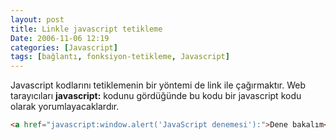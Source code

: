 ```yaml
---
layout: post
title: Linkle javascript tetikleme
Date: 2006-11-06 12:19
categories: [Javascript]
tags: [bağlantı, fonksiyon-tetikleme, Javascript]
---
```


Javascript kodlarını tetiklemenin bir yöntemi de link ile çağırmaktır.
Web tarayıcıları **javascript:** kodunu gördüğünde bu kodu bir
javascript kodu olarak yorumlayacaklardır.

```html
<a href="javascript:window.alert('JavaScript denemesi'):">Dene bakalım</a>
```


